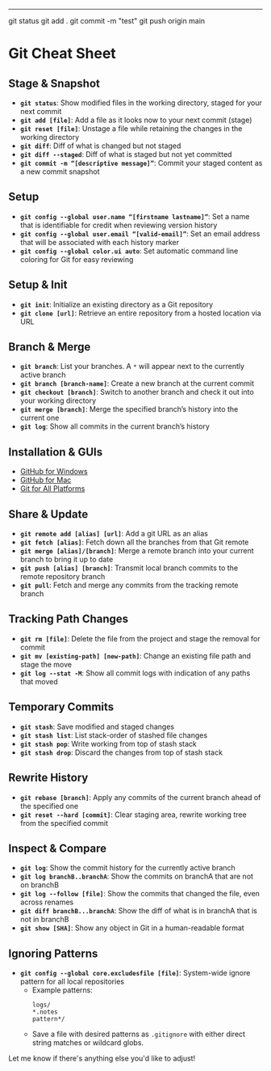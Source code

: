 ---
git status
git add .
git commit -m "test"
git push origin main


# Git Cheat Sheet

## Stage & Snapshot

- **`git status`**: Show modified files in the working directory, staged for your next commit
- **`git add [file]`**: Add a file as it looks now to your next commit (stage)
- **`git reset [file]`**: Unstage a file while retaining the changes in the working directory
- **`git diff`**: Diff of what is changed but not staged
- **`git diff --staged`**: Diff of what is staged but not yet committed
- **`git commit -m “[descriptive message]”`**: Commit your staged content as a new commit snapshot

## Setup

- **`git config --global user.name “[firstname lastname]”`**: Set a name that is identifiable for credit when reviewing version history
- **`git config --global user.email “[valid-email]”`**: Set an email address that will be associated with each history marker
- **`git config --global color.ui auto`**: Set automatic command line coloring for Git for easy reviewing

## Setup & Init

- **`git init`**: Initialize an existing directory as a Git repository
- **`git clone [url]`**: Retrieve an entire repository from a hosted location via URL

## Branch & Merge

- **`git branch`**: List your branches. A `*` will appear next to the currently active branch
- **`git branch [branch-name]`**: Create a new branch at the current commit
- **`git checkout [branch]`**: Switch to another branch and check it out into your working directory
- **`git merge [branch]`**: Merge the specified branch’s history into the current one
- **`git log`**: Show all commits in the current branch’s history

## Installation & GUIs

- [GitHub for Windows](https://desktop.github.com/)
- [GitHub for Mac](https://desktop.github.com/)
- [Git for All Platforms](https://git-scm.com/)

## Share & Update

- **`git remote add [alias] [url]`**: Add a git URL as an alias
- **`git fetch [alias]`**: Fetch down all the branches from that Git remote
- **`git merge [alias]/[branch]`**: Merge a remote branch into your current branch to bring it up to date
- **`git push [alias] [branch]`**: Transmit local branch commits to the remote repository branch
- **`git pull`**: Fetch and merge any commits from the tracking remote branch

## Tracking Path Changes

- **`git rm [file]`**: Delete the file from the project and stage the removal for commit
- **`git mv [existing-path] [new-path]`**: Change an existing file path and stage the move
- **`git log --stat -M`**: Show all commit logs with indication of any paths that moved

## Temporary Commits

- **`git stash`**: Save modified and staged changes
- **`git stash list`**: List stack-order of stashed file changes
- **`git stash pop`**: Write working from top of stash stack
- **`git stash drop`**: Discard the changes from top of stash stack

## Rewrite History

- **`git rebase [branch]`**: Apply any commits of the current branch ahead of the specified one
- **`git reset --hard [commit]`**: Clear staging area, rewrite working tree from the specified commit

## Inspect & Compare

- **`git log`**: Show the commit history for the currently active branch
- **`git log branchB..branchA`**: Show the commits on branchA that are not on branchB
- **`git log --follow [file]`**: Show the commits that changed the file, even across renames
- **`git diff branchB...branchA`**: Show the diff of what is in branchA that is not in branchB
- **`git show [SHA]`**: Show any object in Git in a human-readable format

## Ignoring Patterns

- **`git config --global core.excludesfile [file]`**: System-wide ignore pattern for all local repositories
  - Example patterns:
    ```
    logs/
    *.notes
    pattern*/
    ```
  - Save a file with desired patterns as `.gitignore` with either direct string matches or wildcard globs.


Let me know if there's anything else you'd like to adjust!
